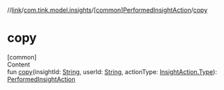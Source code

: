 //[link](../../index.md)/[com.tink.model.insights](../index.md)/[[common]PerformedInsightAction](index.md)/[copy](copy.md)



# copy  
[common]  
Content  
fun [copy](copy.md)(insightId: [String](https://kotlinlang.org/api/latest/jvm/stdlib/kotlin/-string/index.html), userId: [String](https://kotlinlang.org/api/latest/jvm/stdlib/kotlin/-string/index.html), actionType: [InsightAction.Type](../[common]-insight-action/-type/index.md)): [PerformedInsightAction](index.md)  



